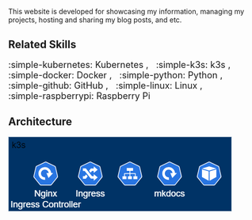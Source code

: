 
This website is developed for showcasing my information, managing my projects, hosting and sharing my blog posts, and etc.

## Related Skills

<font size='4'>
:simple-kubernetes:  Kubernetes , &nbsp;
:simple-k3s:         k3s , &nbsp;
:simple-docker:      Docker , &nbsp;
:simple-python:      Python , &nbsp;
:simple-github:      GitHub , &nbsp;
:simple-linux:       Linux , &nbsp; <br>
:simple-raspberrypi: Raspberry Pi
</font>

## Architecture
![Architecture of k3s](../graph/architecture.png)
